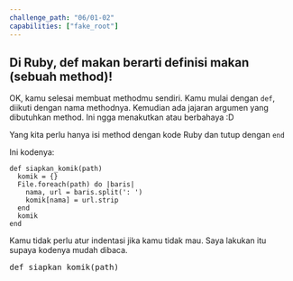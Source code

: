 ```yaml
---
challenge_path: "06/01-02"
capabilities: ["fake_root"]
---
```


## Di Ruby, def makan berarti definisi makan (sebuah method)!

OK, kamu selesai membuat methodmu sendiri. Kamu mulai dengan `def`, diikuti dengan nama methodnya. Kemudian ada jajaran argumen yang dibutuhkan method. Ini ngga menakutkan atau berbahaya :D

Yang kita perlu hanya isi method dengan kode Ruby dan tutup dengan `end`

Ini kodenya:

```
def siapkan_komik(path)
  komik = {}
  File.foreach(path) do |baris|
    nama, url = baris.split(': ')
    komik[nama] = url.strip
  end
  komik
end
```

Kamu tidak perlu atur indentasi jika kamu tidak mau. Saya lakukan itu supaya kodenya mudah dibaca.

<pre id="code-prefill">
def siapkan_komik(path)
</pre>
